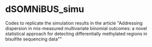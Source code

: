 # dSOMNiBUS_simu
Codes to replicate the simulation results in the article "Addressing dispersion in mis-measured multivariate binomial outcomes: a novel statistical approach for detecting differentially methylated regions in bisulfite sequencing data""
